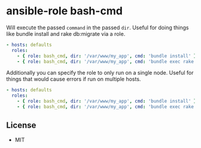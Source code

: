 # ansible-role bash-cmd

Will execute the passed `command` in the passed `dir`. Useful for doing things like bundle install and rake db:migrate via a role.

```yml
- hosts: defaults
  roles:
    - { role: bash_cmd, dir: '/var/www/my_app', cmd: 'bundle install' }
    - { role: bash_cmd, dir: '/var/www/my_app', cmd: 'bundle exec rake db:migrate' }
```

Additionally you can specify the role to only run on a single node. Useful for things that would cause errors if run on multiple hosts.

```yml
- hosts: defaults
  roles:
    - { role: bash_cmd, dir: '/var/www/my_app', cmd: 'bundle install' }
    - { role: bash_cmd, dir: '/var/www/my_app', cmd: 'bundle exec rake db:migrate', single_node: true }
```

## License

* MIT
